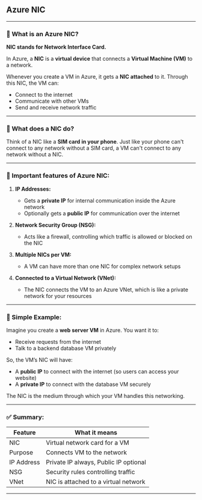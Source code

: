 ## **Azure NIC**

---

### 🔷 What is an Azure NIC?

**NIC stands for Network Interface Card.**

In Azure, a **NIC** is a **virtual device** that connects a **Virtual Machine (VM)** to a network.

Whenever you create a VM in Azure, it gets a **NIC attached** to it. Through this NIC, the VM can:

* Connect to the internet
* Communicate with other VMs
* Send and receive network traffic

---

### 🔌 What does a NIC do?

Think of a NIC like a **SIM card in your phone**. Just like your phone can't connect to any network without a SIM card, a VM can't connect to any network without a NIC.

---

### 🔧 Important features of Azure NIC:

1. **IP Addresses:**

   * Gets a **private IP** for internal communication inside the Azure network
   * Optionally gets a **public IP** for communication over the internet

2. **Network Security Group (NSG):**

   * Acts like a firewall, controlling which traffic is allowed or blocked on the NIC

3. **Multiple NICs per VM:**

   * A VM can have more than one NIC for complex network setups

4. **Connected to a Virtual Network (VNet):**

   * The NIC connects the VM to an Azure VNet, which is like a private network for your resources

---

### 🧠 Simple Example:

Imagine you create a **web server VM** in Azure. You want it to:

* Receive requests from the internet
* Talk to a backend database VM privately

So, the VM’s NIC will have:

* A **public IP** to connect with the internet (so users can access your website)
* A **private IP** to connect with the database VM securely

The NIC is the medium through which your VM handles this networking.

---

### ✅ Summary:

| Feature    | What it means                         |
| ---------- | ------------------------------------- |
| NIC        | Virtual network card for a VM         |
| Purpose    | Connects VM to the network            |
| IP Address | Private IP always, Public IP optional |
| NSG        | Security rules controlling traffic    |
| VNet       | NIC is attached to a virtual network  |

---


